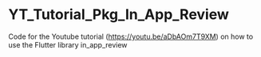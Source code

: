 # YT_Tutorial_Pkg_In_App_Review
Code for the Youtube tutorial (https://youtu.be/aDbAOm7T9XM) on how to use the Flutter library in_app_review
